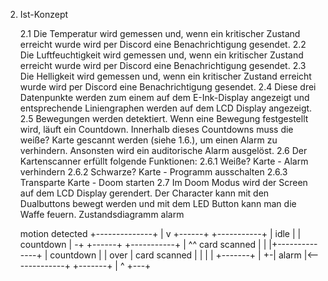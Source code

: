 2. Ist-Konzept

    2.1 Die Temperatur wird gemessen und, wenn ein kritischer Zustand erreicht wurde wird per Discord eine Benachrichtigung gesendet.
    2.2 Die Luftfeuchtigkeit wird gemessen und, wenn ein kritischer Zustand erreicht wurde wird per Discord eine Benachrichtigung gesendet.
    2.3 Die Helligkeit wird gemessen und, wenn ein kritischer Zustand erreicht wurde wird per Discord eine Benachrichtigung gesendet.
    2.4 Diese drei Datenpunkte werden zum einem auf dem E-Ink-Display angezeigt und entsprechende Liniengraphen werden auf dem LCD Display angezeigt.
    2.5 Bewegungen werden detektiert. Wenn eine Bewegung festgestellt wird, läuft ein Countdown. Innerhalb dieses Countdowns muss die weiße? Karte gescannt werden (siehe 1.6.), um einen Alarm zu verhindern. Ansonsten wird ein auditorische Alarm ausgelöst.
    2.6 Der Kartenscanner erfüllt folgende Funktionen:
        2.6.1 Weiße? Karte     - Alarm verhindern
        2.6.2 Schwarze? Karte  - Programm ausschalten
        2.6.3 Transparte Karte - Doom starten
    2.7 Im Doom Modus wird der Screen auf dem LCD Display gerendert. Der Character kann mit den Dualbuttons bewegt werden und mit dem LED Button kann man die Waffe feuern.
Zustandsdiagramm alarm

    motion detected
    +--------------+
    |              v
 +------+     +-----------+ 
 | idle |     | countdown | -+
 +------+     +-----------+  |
    ^^ card scanned |        |
    |+--------------+        | countdown
    |                        | over
    | card scanned           |
    |                        |
    | +-------+              |
    +-| alarm |<-------------+
      +-------+
       |   ^
       +---+

